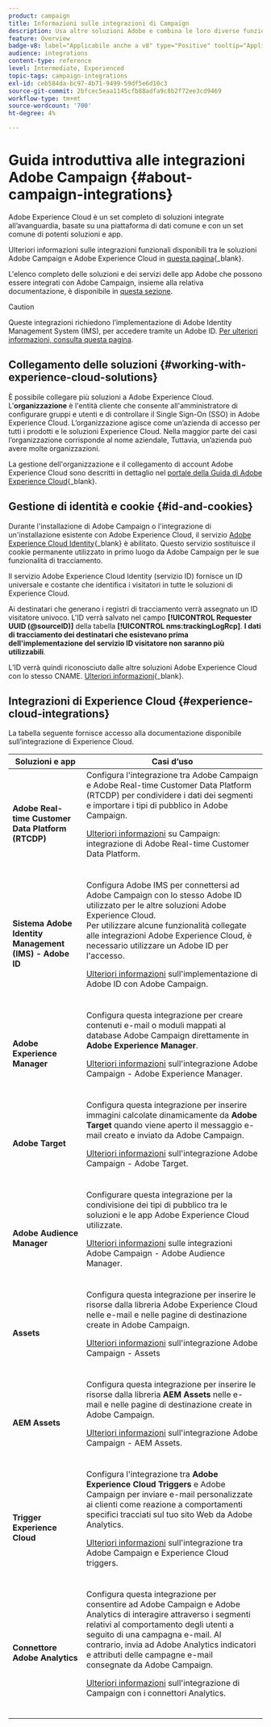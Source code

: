 ```yaml
---
product: campaign
title: Informazioni sulle integrazioni di Campaign
description: Usa altre soluzioni Adobe e combina le loro diverse funzionalità con Campaign
feature: Overview
badge-v8: label="Applicabile anche a v8" type="Positive" tooltip="Applicabile anche a Campaign v8"
audience: integrations
content-type: reference
level: Intermediate, Experienced
topic-tags: campaign-integrations
exl-id: ceb584da-bc97-4b71-9499-59df5e6d10c3
source-git-commit: 2bfcec5eaa1145cfb88adfa9c8b2f72ee3cd9469
workflow-type: tm+mt
source-wordcount: '700'
ht-degree: 4%

---
```


# Guida introduttiva alle integrazioni Adobe Campaign {#about-campaign-integrations}

Adobe Experience Cloud è un set completo di soluzioni integrate all’avanguardia, basate su una piattaforma di dati comune e con un set comune di potenti soluzioni e app.

Ulteriori informazioni sulle integrazioni funzionali disponibili tra le soluzioni Adobe Campaign e Adobe Experience Cloud in [questa pagina](https://experienceleague.adobe.com/it/docs/core-services/interface/administration/integrations){_blank}.

L&#39;elenco completo delle soluzioni e dei servizi delle app Adobe che possono essere integrati con Adobe Campaign, insieme alla relativa documentazione, è disponibile in [questa sezione](#experience-cloud-integrations).

>[!CAUTION]
>
>Queste integrazioni richiedono l’implementazione di Adobe Identity Management System (IMS), per accedere tramite un Adobe ID. [Per ulteriori informazioni, consulta questa pagina](../../integrations/using/about-adobe-id.md).
>

## Collegamento delle soluzioni {#working-with-experience-cloud-solutions}

È possibile collegare più soluzioni a Adobe Experience Cloud. L&#39;**organizzazione** è l&#39;entità cliente che consente all&#39;amministratore di configurare gruppi e utenti e di controllare il Single Sign-On (SSO) in Adobe Experience Cloud. L’organizzazione agisce come un’azienda di accesso per tutti i prodotti e le soluzioni Experience Cloud. Nella maggior parte dei casi l’organizzazione corrisponde al nome aziendale, Tuttavia, un’azienda può avere molte organizzazioni.

La gestione dell&#39;organizzazione e il collegamento di account Adobe Experience Cloud sono descritti in dettaglio nel [portale della Guida di Adobe Experience Cloud](https://experienceleague.adobe.com/it/docs/core-services/interface/administration/organizations){_blank}.

## Gestione di identità e cookie {#id-and-cookies}

Durante l&#39;installazione di Adobe Campaign o l&#39;integrazione di un&#39;installazione esistente con Adobe Experience Cloud, il servizio [Adobe Experience Cloud Identity](https://experienceleague.adobe.com/it/docs/id-service/using/home){_blank} è abilitato. Questo servizio sostituisce il cookie permanente utilizzato in primo luogo da Adobe Campaign per le sue funzionalità di tracciamento.

Il servizio Adobe Experience Cloud Identity (servizio ID) fornisce un ID universale e costante che identifica i visitatori in tutte le soluzioni di Experience Cloud.

Ai destinatari che generano i registri di tracciamento verrà assegnato un ID visitatore univoco. L&#39;ID verrà salvato nel campo **[!UICONTROL Requester UUID (@sourceID)]** della tabella **[!UICONTROL nms:trackingLogRcp]**. **I dati di tracciamento dei destinatari che esistevano prima dell&#39;implementazione del servizio ID visitatore non saranno più utilizzabili**.

L’ID verrà quindi riconosciuto dalle altre soluzioni Adobe Experience Cloud con lo stesso CNAME. [Ulteriori informazioni](https://experienceleague.adobe.com/it/docs/id-service/using/reference/analytics-reference/cname){_blank}.

## Integrazioni di Experience Cloud {#experience-cloud-integrations}

La tabella seguente fornisce accesso alla documentazione disponibile sull’integrazione di Experience Cloud.

<table> 
 <thead> 
  <tr> 
   <th> Soluzioni e app<br /> </th> 
   <th> Casi d’uso<br /> </th> 
  </tr> 
 </thead> 
 <tbody> 
  <tr> 
   <td> <strong>Adobe Real-time Customer Data Platform (RTCDP)</strong><br /> </td> 
   <td> Configura l'integrazione tra Adobe Campaign e Adobe Real-time Customer Data Platform (RTCDP) per condividere i dati dei segmenti e importare i tipi di pubblico in Adobe Campaign.<br /> <p><a href="../../integrations/using/get-started-sources-destinations.md">Ulteriori informazioni</a> su Campaign: integrazione di Adobe Real-time Customer Data Platform.</p><br /> </td> 
  </tr> 
  <tr> 
   <td> <strong>Sistema Adobe Identity Management (IMS) - Adobe ID</strong><br /> </td> 
   <td> Configura Adobe IMS per connettersi ad Adobe Campaign con lo stesso Adobe ID utilizzato per le altre soluzioni Adobe Experience Cloud.<br /> Per utilizzare alcune funzionalità collegate alle integrazioni Adobe Experience Cloud, è necessario utilizzare un Adobe ID per l'accesso.<br /> <p><a href="../../integrations/using/about-adobe-id.md">Ulteriori informazioni</a> sull'implementazione di Adobe ID con Adobe Campaign.</p><br /> </td> 
  </tr> 
  <tr> 
   <td> <strong>Adobe Experience Manager</strong><br /> </td> 
   <td> Configura questa integrazione per creare contenuti e-mail o moduli mappati al database Adobe Campaign direttamente in <strong>Adobe Experience Manager</strong>.<br /> <p><a href="../../integrations/using/about-adobe-experience-manager.md">Ulteriori informazioni</a> sull'integrazione Adobe Campaign - Adobe Experience Manager.</p><br /> </td> 
  </tr> 
  <tr> 
   <td> <strong>Adobe Target</strong><br /> </td> 
   <td> Configura questa integrazione per inserire immagini calcolate dinamicamente da <strong>Adobe Target</strong> quando viene aperto il messaggio e-mail creato e inviato da Adobe Campaign.<br /> <p><a href="../../integrations/using/integrating-with-adobe-target.md">Ulteriori informazioni</a> sull'integrazione Adobe Campaign - Adobe Target.</p><br /> </td> 
  </tr> 
  <tr> 
   <td><strong>Adobe Audience Manager</strong><br /> </td> 
   <td> Configurare questa integrazione per la condivisione dei tipi di pubblico tra le soluzioni e le app Adobe Experience Cloud utilizzate.<br /> <p><a href="../../integrations/using/sharing-audiences-with-adobe-experience-cloud.md">Ulteriori informazioni</a> sulle integrazioni Adobe Campaign - Adobe Audience Manager.</p><br /> </td> 
  </tr> 
  <tr> 
   <td> <strong>Assets</strong><br /> </td> 
   <td> Configura questa integrazione per inserire le risorse dalla libreria Adobe Experience Cloud nelle e-mail e nelle pagine di destinazione create in Adobe Campaign.<br /> <p><a href="../../integrations/using/configuring-access-to-assets.md#integrating-with-experience-cloud-assets">Ulteriori informazioni</a> sull'integrazione Adobe Campaign - Assets</p><br /> </td> 
  </tr> 
  <tr> 
   <td> <strong>AEM Assets</strong><br /> </td> 
   <td> Configura questa integrazione per inserire le risorse dalla libreria <strong>AEM Assets</strong> nelle e-mail e nelle pagine di destinazione create in Adobe Campaign.<br /> <p><a href="../../integrations/using/configuring-access-to-assets.md#integrating-with-aem-assets">Ulteriori informazioni</a> sull'integrazione Adobe Campaign - AEM Assets.</p><br /> </td> 
  </tr> 
  <tr> 
   <td> <strong>Trigger Experience Cloud</strong><br /> </td> 
   <td> Configura l'integrazione tra <strong>Adobe Experience Cloud Triggers</strong> e Adobe Campaign per inviare e-mail personalizzate ai clienti come reazione a comportamenti specifici tracciati sul tuo sito Web da Adobe Analytics.<br /> <p><a href="about-triggers.md">Ulteriori informazioni</a> sull'integrazione tra Adobe Campaign e Experience Cloud triggers.</p><br /> </td> 
  </tr> 
  <tr> 
   <td> <strong>Connettore Adobe Analytics</strong><br /> </td> 
   <td> Configura questa integrazione per consentire ad Adobe Campaign e Adobe Analytics di interagire attraverso i segmenti relativi al comportamento degli utenti a seguito di una campagna e-mail. Al contrario, invia ad Adobe Analytics indicatori e attributi delle campagne e-mail consegnate da Adobe Campaign.<br /> <p><a href="../../integrations/using/gs-aa.md">Ulteriori informazioni</a> sull'integrazione di Campaign con i connettori Analytics.</p><br /> </td> 
  </tr> 
 </tbody> 
</table>
